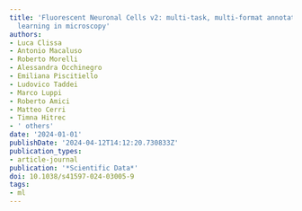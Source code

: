 ```yaml
---
title: 'Fluorescent Neuronal Cells v2: multi-task, multi-format annotations for deep
  learning in microscopy'
authors:
- Luca Clissa
- Antonio Macaluso
- Roberto Morelli
- Alessandra Occhinegro
- Emiliana Piscitiello
- Ludovico Taddei
- Marco Luppi
- Roberto Amici
- Matteo Cerri
- Timna Hitrec
- ' others'
date: '2024-01-01'
publishDate: '2024-04-12T14:12:20.730833Z'
publication_types:
- article-journal
publication: '*Scientific Data*'
doi: 10.1038/s41597-024-03005-9
tags:
- ml
---
```

